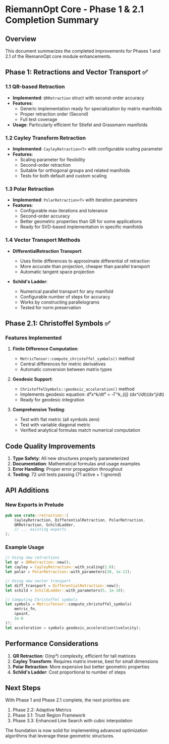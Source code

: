 # RiemannOpt Core - Phase 1 & 2.1 Completion Summary

## Overview

This document summarizes the completed improvements for Phases 1 and 2.1 of the RiemannOpt core module enhancements.

## Phase 1: Retractions and Vector Transport ✅

### 1.1 QR-based Retraction
- **Implemented**: `QRRetraction` struct with second-order accuracy
- **Features**: 
  - Generic implementation ready for specialization by matrix manifolds
  - Proper retraction order (Second)
  - Full test coverage
- **Usage**: Particularly efficient for Stiefel and Grassmann manifolds

### 1.2 Cayley Transform Retraction
- **Implemented**: `CayleyRetraction<T>` with configurable scaling parameter
- **Features**:
  - Scaling parameter for flexibility
  - Second-order retraction
  - Suitable for orthogonal groups and related manifolds
  - Tests for both default and custom scaling

### 1.3 Polar Retraction
- **Implemented**: `PolarRetraction<T>` with iteration parameters
- **Features**:
  - Configurable max iterations and tolerance
  - Second-order accuracy
  - Better geometric properties than QR for some applications
  - Ready for SVD-based implementation in specific manifolds

### 1.4 Vector Transport Methods
- **DifferentialRetraction Transport**: 
  - Uses finite differences to approximate differential of retraction
  - More accurate than projection, cheaper than parallel transport
  - Automatic tangent space projection
  
- **Schild's Ladder**:
  - Numerical parallel transport for any manifold
  - Configurable number of steps for accuracy
  - Works by constructing parallelograms
  - Tested for norm preservation

## Phase 2.1: Christoffel Symbols ✅

### Features Implemented
1. **Finite Difference Computation**:
   - `MetricTensor::compute_christoffel_symbols()` method
   - Central differences for metric derivatives
   - Automatic conversion between matrix types

2. **Geodesic Support**:
   - `ChristoffelSymbols::geodesic_acceleration()` method
   - Implements geodesic equation: d²x^k/dt² = -Γ^k_{ij} (dx^i/dt)(dx^j/dt)
   - Ready for geodesic integration

3. **Comprehensive Testing**:
   - Test with flat metric (all symbols zero)
   - Test with variable diagonal metric
   - Verified analytical formulas match numerical computation

## Code Quality Improvements

1. **Type Safety**: All new structures properly parameterized
2. **Documentation**: Mathematical formulas and usage examples
3. **Error Handling**: Proper error propagation throughout
4. **Testing**: 72 unit tests passing (71 active + 1 ignored)

## API Additions

### New Exports in Prelude
```rust
pub use crate::retraction::{
    CayleyRetraction, DifferentialRetraction, PolarRetraction, 
    QRRetraction, SchildLadder,
    // ... existing exports
};
```

### Example Usage
```rust
// Using new retractions
let qr = QRRetraction::new();
let cayley = CayleyRetraction::with_scaling(2.0);
let polar = PolarRetraction::with_parameters(20, 1e-12);

// Using new vector transport
let diff_transport = DifferentialRetraction::new();
let schild = SchildLadder::with_parameters(5, 1e-10);

// Computing Christoffel symbols
let symbols = MetricTensor::compute_christoffel_symbols(
    metric_fn, 
    &point, 
    1e-6
)?;
let acceleration = symbols.geodesic_acceleration(&velocity);
```

## Performance Considerations

1. **QR Retraction**: O(np²) complexity, efficient for tall matrices
2. **Cayley Transform**: Requires matrix inverse, best for small dimensions
3. **Polar Retraction**: More expensive but better geometric properties
4. **Schild's Ladder**: Cost proportional to number of steps

## Next Steps

With Phase 1 and Phase 2.1 complete, the next priorities are:
1. Phase 2.2: Adaptive Metrics
2. Phase 3.1: Trust Region Framework
3. Phase 3.3: Enhanced Line Search with cubic interpolation

The foundation is now solid for implementing advanced optimization algorithms that leverage these geometric structures.